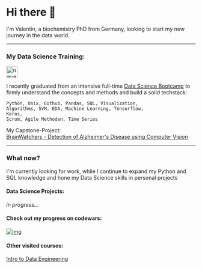 # Hi there 👋

I'm Valentin, a biochemistry PhD from Germany, looking to start my new journey in the data world.

---

### My Data Science Training:

<a href="https://www.neuefische.de/">
<img src="https://user-images.githubusercontent.com/107258267/194505587-01972277-b73e-46b7-ba09-a45092c1d7a6.png" alt="neuefische" width="30"/>
</a>

I recently graduated from an intensive full-time [Data Science Bootcamp](https://www.neuefische.de/bootcamp/data-science#curriculum) to firmly understand the concepts and methods and build a solid techstack:

<code>Python, Unix, Github, Pandas, SQL, Visualization,</code>  
<code>Algorithms, SVM, EDA, Machine Learning, Tensorflow, Keras,</code>  
<code>Scrum, Agile Methoden, Time Series</code>

My Capstone-Project:  
[BrainWatchers - Detection of Alzheimer's Disease using Computer Vision](https://github.com/tamap94/ds-capstone-alzheimers-)

---

### What now?

I'm currently looking for work, while I continue to expand my Python and SQL knowledge and hone my Data Science skills in personal projects


#### Data Science Projects:  
*in progress...*
<!--
[Identifying the best predictors to create top-rated boardgames](https://github.com/ValleSoYeah/ds-boardgamegeek)
-->

#### Check out my progress on codewars:  
[![img](https://www.codewars.com/users/UndValleSoYeah/badges/small)](https://www.codewars.com/users/UndValleSoYeah)


#### Other visited courses:
[Intro to Data Engineering](https://app.datacamp.com/learn/courses/understanding-data-engineering)

<!--
**ValleSoYeah/ValleSoYeah** is a ✨ _special_ ✨ repository because its `README.md` (this file) appears on your GitHub profile.

Here are some ideas to get you started:

- 🔭 I’m currently working on ...
- 🌱 I’m currently learning ...
- 👯 I’m looking to collaborate on ...
- 🤔 I’m looking for help with ...
- 💬 Ask me about ...
- 📫 How to reach me: ...
- 😄 Pronouns: ...
- ⚡ Fun fact: ...
-->
